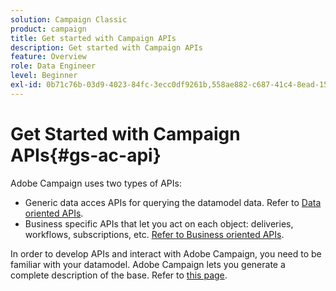 ```yaml
---
solution: Campaign Classic
product: campaign
title: Get started with Campaign APIs
description: Get started with Campaign APIs
feature: Overview
role: Data Engineer
level: Beginner
exl-id: 0b71c76b-03d9-4023-84fc-3ecc0df9261b,558ae882-c687-41c4-8ead-1568a2d836b2,72dfe033-c3cd-49d2-b581-c48030646367
---
```

# Get Started with Campaign APIs{#gs-ac-api}

Adobe Campaign uses two types of APIs:

* Generic data acces APIs for querying the datamodel data. Refer to [Data oriented APIs](https://experienceleague.adobe.com/docs/campaign-classic/using/configuring-campaign-classic/api/data-oriented-apis.html).
* Business specific APIs that let you act on each object: deliveries, workflows, subscriptions, etc. [Refer to Business oriented APIs](https://experienceleague.adobe.com/docs/campaign-classic/using/configuring-campaign-classic/api/business-oriented-apis.html).

In order to develop APIs and interact with Adobe Campaign, you need to be familiar with your datamodel. Adobe Campaign lets you generate a complete description of the base. Refer to [this page](datamodel.md).
